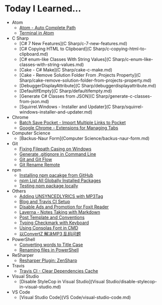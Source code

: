 # Today I Learned...

- Atom
  * [Atom - Auto Complete Path](Atom/atom-auto-complete-path.md)
  * [Terminal in Atom](Atom/terminal-in-atom.md)
- C Sharp
  * [C# 7 New Features](C Sharp/c-7-new-features.md)
  * [C# Copying HTML to Clipboard](C Sharp/c-copying-html-to-clipboard.md)
  * [C# enum-like Classes With String Values](C Sharp/c-enum-like-classes-with-string-values.md)
  * [Cake - C# Make](C Sharp/cake-c-make.md)
  * [Cake - Remove Solution Folder From .Projects Property](C Sharp/cake-remove-solution-folder-from-projects-property.md)
  * [DebuggerDisplayAttribute](C Sharp/debuggerdisplayattribute.md)
  * [DefaultIfEmpty](C Sharp/defaultifempty.md)
  * [Generate C# Classes from JSON](C Sharp/generate-c-classes-from-json.md)
  * [Squirrel.Windows - Installer and Updater](C Sharp/squirrel-windows-installer-and-updater.md)
- Chrome
  * [Batch Save Pocket - Import Multiple Links to Pocket](Chrome/batch-save-pocket-import-multiple-links-to-pocket.md)
  * [Google Chrome - Extensions for Managing Tabs](Chrome/google-chrome-extensions-for-managing-tabs.md)
- Computer Science
  * [Backus-Naur Form](Computer Science/backus-naur-form.md)
- Git
  * [Fixing Filepath Casing on Windows](Git/fixing-filepath-casing-on-windows.md)
  * [Generate .gitignore in Command Line](Git/generate-gitignore-in-command-line.md)
  * [Git and Git Flow](Git/git-and-git-flow.md)
  * [Git Rename Remote](Git/git-rename-remote.md)
- npm
  * [Installing npm pacakge from GitHub](npm/installing-npm-pacakge-from-github.md)
  * [npm List All Globally Installed Packages](npm/npm-list-all-globally-installed-packages.md)
  * [Testing npm package locally](npm/testing-npm-package-locally.md)
- Others
  * [Adding UNSYNCEDLYRICS with MP3Tag](Others/adding-unsyncedlyrics-with-mp3tag.md)
  * [Blog and Travis CI Setup](Others/blog-and-travis-ci-setup.md)
  * [Disable Ads and Promotion for Foxit Reader](Others/disable-ads-and-promotion-for-foxit-reader.md)
  * [Laverna - Notes Taking with Markdown](Others/laverna-notes-taking-with-markdown.md)
  * [Post Template and Conventions](Others/post-template-and-conventions.md)
  * [Typing Checkmark with Keyboard](Others/typing-checkmark-with-keyboard.md)
  * [Using Consolas Font in CMD](Others/using-consolas-font-in-cmd.md)
  * [以ConvertZ 解决MP3 乱码问题](Others/以convertz-解决mp3-乱码问题.md)
- PowerShell
  * [Converting words to Title Case](PowerShell/converting-words-to-title-case.md)
  * [Renaming files in PowerShell](PowerShell/renaming-files-in-powershell.md)
- ReSharper
  * [Resharper Plugin: ZenSharp](ReSharper/resharper-plugin-zensharp.md)
- Travis
  * [Travis CI - Clear Dependencies Cache](Travis/travis-ci-clear-dependencies-cache.md)
- Visual Studio
  * [Disable StyleCop in Visual Studio](Visual Studio/disable-stylecop-in-visual-studio.md)
- VS Code
  * [Visual Studio Code](VS Code/visual-studio-code.md)
